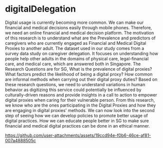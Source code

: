 # digitalDelegation
Digital usage is currently becoming more common. We can make our financial and medical decisions easily through mobile phones. Therefore, we need an online financial and medical decision platform. 
The motivation of this research is to understand what are the Prevalence and predictors of caregivers who are currently engaged as Financial and Medical Digital Proxies to another adult.
The dataset used in our study comes from a survey data study on caregiver delegation. It focuses on understanding how people help other adults in the domains of physical care, legal-financial care, and medical care, which are answered both in Singapore. 
The Research Questions are for SG, What is the prevalence of digital proxies? What factors predict the likelihood of being a digital proxy? How common are informal methods when carrying out their digital proxy duties?
Based on these research questions, we need to understand variations in human behavior as digitizing this service could potentially be influenced by culturally-driven reasons and provide insights in a call to action to empower digital proxies when caring for their vulnerable person.
From this research, we know who are the ones participating in the Digital Proxies and how they are engaging in digital proxies' methods. We can now look into the second step of seeing how we can develop policies to promote better usage of digital practices. How we can educate people better in SG to make sure financial and medical digital practices can be done in an ethical manner.

https://github.com/user-attachments/assets/19ccd94e-f0b6-46ce-af81-007a4888505c
